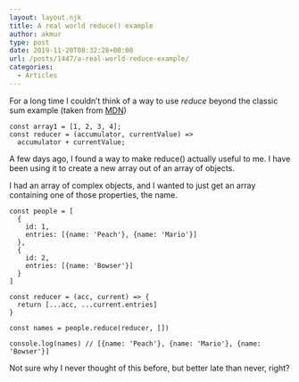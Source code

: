 ```yaml
---
layout: layout.njk
title: A real world reduce() example
author: akmur
type: post
date: 2019-11-20T08:32:28+00:00
url: /posts/1447/a-real-world-reduce-example/
categories:
  - Articles
---
```


For a long time I couldn&#8217;t think of a way to use _reduce_ beyond the classic sum example (taken from [MDN][1])

<pre><code class="language-javascript">const array1 = [1, 2, 3, 4];
const reducer = (accumulator, currentValue) =&gt;
  accumulator + currentValue;</code></pre>

A few days ago, I found a way to make reduce() actually useful to me. I have been using it to create a new array out of an array of objects.

I had an array of complex objects, and I wanted to just get an array containing one of those properties, the name.

<pre><code class="language-javascript">const people = [
  {
    id: 1,
    entries: [{name: 'Peach'}, {name: 'Mario'}]
  },
  {
    id: 2,
    entries: [{name: 'Bowser'}]
  }
]

const reducer = (acc, current) =&gt; {
  return [...acc, ...current.entries]
}

const names = people.reduce(reducer, [])

console.log(names) // [{name: 'Peach'}, {name: 'Mario'}, {name: 'Bowser'}]</code></pre>

Not sure why I never thought of this before, but better late than never, right?

[1]: https://developer.mozilla.org/en-US/docs/Web/JavaScript/Reference/Global_Objects/Array/reduce
